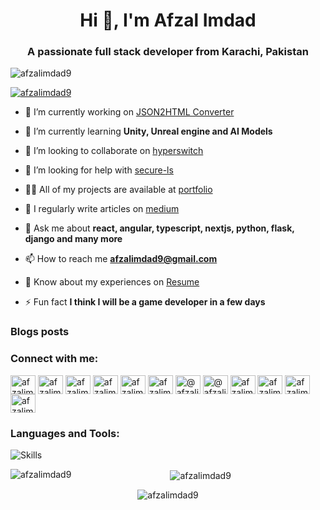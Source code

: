 <h1 align="center">Hi 👋, I'm Afzal Imdad</h1>
<h3 align="center">A passionate full stack developer from Karachi, Pakistan</h3>

<p align="left"> <img src="https://komarev.com/ghpvc/?username=afzalimdad9&label=Profile%20views&color=0e75b6&style=flat" alt="afzalimdad9" /> </p>

<p align="left"> <a href="https://github.com/ryo-ma/github-profile-trophy"><img src="https://github-profile-trophy.vercel.app/?username=afzalimdad9" alt="afzalimdad9" /></a> </p>

- 🔭 I’m currently working on [JSON2HTML Converter](https://github.com/afzalimdad9/json2html)

- 🌱 I’m currently learning **Unity, Unreal engine and AI Models**

- 👯 I’m looking to collaborate on [hyperswitch](https://github.com/juspay/hyperswitch)

- 🤝 I’m looking for help with [secure-ls](https://github.com/softvar/secure-ls)

- 👨‍💻 All of my projects are available at [portfolio](https://afzalimdad9.vercel.app)

- 📝 I regularly write articles on [medium](https://afzalimdad9.medium.com)

- 💬 Ask me about **react, angular, typescript, nextjs, python, flask, django and many more**

- 📫 How to reach me **afzalimdad9@gmail.com**

- 📄 Know about my experiences on [Resume](https://drive.google.com/file/d/1GrGwRH1MPp9nY9klg6qIPJPn9rVqQrhA/view?usp=drive_link)

- ⚡ Fun fact **I think I will be a game developer in a few days**

### Blogs posts
<!-- BLOG-POST-LIST:START -->
<!-- BLOG-POST-LIST:END -->

<h3 align="left">Connect with me:</h3>
<p align="left">
<a href="https://codepen.io/afzalimdad9" target="blank"><img align="center" src="https://raw.githubusercontent.com/rahuldkjain/github-profile-readme-generator/master/src/images/icons/Social/codepen.svg" alt="afzalimdad9" height="30" width="40" /></a>
<a href="https://dev.to/afzalimdad9" target="blank"><img align="center" src="https://raw.githubusercontent.com/rahuldkjain/github-profile-readme-generator/master/src/images/icons/Social/devto.svg" alt="afzalimdad9" height="30" width="40" /></a>
<a href="https://linkedin.com/in/afzalimdad9" target="blank"><img align="center" src="https://raw.githubusercontent.com/rahuldkjain/github-profile-readme-generator/master/src/images/icons/Social/linked-in-alt.svg" alt="afzalimdad9" height="30" width="40" /></a>
<a href="https://codesandbox.com/afzalimdad9" target="blank"><img align="center" src="https://raw.githubusercontent.com/rahuldkjain/github-profile-readme-generator/master/src/images/icons/Social/codesandbox.svg" alt="afzalimdad9" height="30" width="40" /></a>
<a href="https://fb.com/afzalimdad92" target="blank"><img align="center" src="https://raw.githubusercontent.com/rahuldkjain/github-profile-readme-generator/master/src/images/icons/Social/facebook.svg" alt="afzalimdad92" height="30" width="40" /></a>
<a href="https://instagram.com/afzalimdad9_" target="blank"><img align="center" src="https://raw.githubusercontent.com/rahuldkjain/github-profile-readme-generator/master/src/images/icons/Social/instagram.svg" alt="afzalimdad9" height="30" width="40" /></a>
<a href="https://hashnode.com/@afzalimdad9" target="blank"><img align="center" src="https://raw.githubusercontent.com/rahuldkjain/github-profile-readme-generator/master/src/images/icons/Social/hashnode.svg" alt="@afzalimdad9" height="30" width="40" /></a>
<a href="https://medium.com/@afzalimdad9" target="blank"><img align="center" src="https://raw.githubusercontent.com/rahuldkjain/github-profile-readme-generator/master/src/images/icons/Social/medium.svg" alt="@afzalimdad9" height="30" width="40" /></a>
<a href="https://www.youtube.com/@afzalimdad" target="blank"><img align="center" src="https://raw.githubusercontent.com/rahuldkjain/github-profile-readme-generator/master/src/images/icons/Social/youtube.svg" alt="afzalimdad9" height="30" width="40" /></a>
<a href="https://www.codechef.com/users/afzalimdad9" target="blank"><img align="center" src="https://cdn.jsdelivr.net/npm/simple-icons@3.1.0/icons/codechef.svg" alt="afzalimdad9" height="30" width="40" /></a>
<a href="https://www.hackerrank.com/afzalimdad9" target="blank"><img align="center" src="https://raw.githubusercontent.com/rahuldkjain/github-profile-readme-generator/master/src/images/icons/Social/hackerrank.svg" alt="afzalimdad9" height="30" width="40" /></a>
<a href="https://www.leetcode.com/afzalimdad9" target="blank"><img align="center" src="https://raw.githubusercontent.com/rahuldkjain/github-profile-readme-generator/master/src/images/icons/Social/leet-code.svg" alt="afzalimdad9" height="30" width="40" /></a>
</p>

<h3 align="left">Languages and Tools:</h3>

![Skills](https://skillicons.dev/icons?i=aws,rust,androidstudio,angular,astro,azure,babel,bash,blender,bootstrap,bun,pycharm,cmake,c,css,cloudflare,deno,devto,discord,django,docker,dotnet,dynamodb,electron,react,nextjs,vercel,ember,express,figma,firebase,flask,flutter,googlecloud,gatsby,git,gitlab,github,gmail,golang,graphql,html,heroku,ipfs,instagram,illustrator,jquery,js,kali,kotlin,laravel,linkedin,less,linux,mui,mongodb,mysql,nestjs,netlify,nginx,nodejs,notion,npm,php,photoshop,prisma,postman,postgresql,powershell,prisma,pug,pytorch,python,qt,rxjs,redhat,redis,redux,remix,ruby,sqlite,svg,sass,scss,selenium,stackoverflow,sublime,supabase,svelte,tailwind,tensorflow,threejs,ts,twitter,vscode,vscodium,vite,vitest,vue,webpack,webflow,windows,wordpress)

<p align="center"><img align="left" src="https://github-readme-stats.vercel.app/api/top-langs?username=afzalimdad9&show_icons=true&locale=en&layout=compact" alt="afzalimdad9" /></p>

<p align="center">&nbsp;<img align="center" src="https://github-readme-stats.vercel.app/api?username=afzalimdad9&show_icons=true&locale=en" alt="afzalimdad9" /></p>

<p align="center"><img align="center" src="https://github-readme-streak-stats.herokuapp.com/?user=afzalimdad9&" alt="afzalimdad9" /></p>

